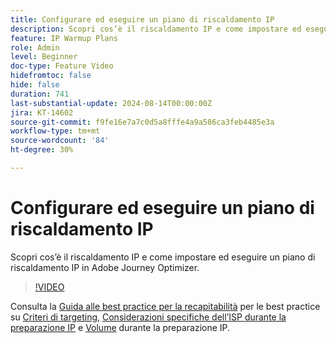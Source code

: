 ```yaml
---
title: Configurare ed eseguire un piano di riscaldamento IP
description: Scopri cos’è il riscaldamento IP e come impostare ed eseguire un piano di riscaldamento IP in Adobe Journey Optimizer.
feature: IP Warmup Plans
role: Admin
level: Beginner
doc-type: Feature Video
hidefromtoc: false
hide: false
duration: 741
last-substantial-update: 2024-08-14T00:00:00Z
jira: KT-14602
source-git-commit: f9fe16e7a7c0d5a8fffe4a9a586ca3feb4485e3a
workflow-type: tm+mt
source-wordcount: '84'
ht-degree: 30%

---
```



# Configurare ed eseguire un piano di riscaldamento IP

Scopri cos’è il riscaldamento IP e come impostare ed eseguire un piano di riscaldamento IP in Adobe Journey Optimizer.

>[!VIDEO](https://video.tv.adobe.com/v/3432637/?learn=on)

Consulta la [Guida alle best practice per la recapitabilità](https://experienceleague.adobe.com/it/docs/deliverability-learn/deliverability-best-practice-guide/introduction) per le best practice su [Criteri di targeting](https://experienceleague.adobe.com/it/docs/deliverability-learn/deliverability-best-practice-guide/transition-process/targeting-criteria), [Considerazioni specifiche dell’ISP durante la preparazione IP](https://experienceleague.adobe.com/it/docs/deliverability-learn/deliverability-best-practice-guide/transition-process/isp-specific-considerations-during-ip-warming) e [Volume](https://experienceleague.adobe.com/it/docs/deliverability-learn/deliverability-best-practice-guide/transition-process/volume) durante la preparazione IP.
